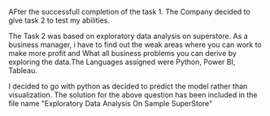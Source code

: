 AFter the successfull completion of the task 1. The Company decided to give task 2 to test my abilities.

The Task 2 was based on exploratory data analysis on superstore. As a business manager, i have to find out the weak areas where you can work to make more profit and
What all business problems you can derive by exploring the data.The Languages assigned were Python, Power BI, Tableau.

I decided to go with python as decided to predict the model rather than visualization. The solution for the above question has been included in the file name "Exploratory Data Analysis On Sample SuperStore"

